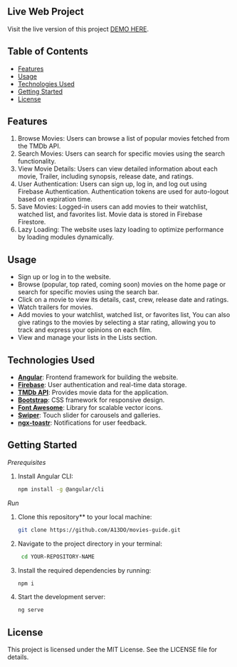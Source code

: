 ## Live Web Project
Visit the live version of this project [DEMO HERE](https://movies-guide-eb5a7.web.app/).

## Table of Contents
- [Features](#features)
- [Usage](#usage)
- [Technologies Used](#technologies-used)
- [Getting Started](#getting-started)
- [License](#license)

## Features
1. Browse Movies: Users can browse a list of popular movies fetched from the TMDb API.
2. Search Movies: Users can search for specific movies using the search functionality.
3. View Movie Details: Users can view detailed information about each movie, Trailer, including synopsis, release date, and ratings.
4. User Authentication: Users can sign up, log in, and log out using Firebase Authentication. Authentication tokens are used for auto-logout based on expiration time.
5. Save Movies: Logged-in users can add movies to their watchlist, watched list, and favorites list. Movie data is stored in Firebase Firestore.
6. Lazy Loading: The website uses lazy loading to optimize performance by loading modules dynamically.

## Usage
- Sign up or log in to the website.
- Browse (popular, top rated, coming soon) movies on the home page or search for specific movies using the search bar.
- Click on a movie to view its details, cast, crew, release date and ratings.
- Watch trailers for movies.
- Add movies to your watchlist, watched list, or favorites list, You can also give ratings to the movies by selecting a star rating, allowing you to track and express your opinions on each film.
- View and manage your lists in the Lists section.


## Technologies Used
- **[Angular](https://angular.io/)**: Frontend framework for building the website.
- **[Firebase](https://firebase.google.com/)**: User authentication and real-time data storage.
- **[TMDb API](https://www.themoviedb.org/documentation/api)**: Provides movie data for the application.
- **[Bootstrap](https://getbootstrap.com/)**: CSS framework for responsive design.
- **[Font Awesome](https://fontawesome.com/)**: Library for scalable vector icons.
- **[Swiper](https://swiperjs.com/)**: Touch slider for carousels and galleries.
- **[ngx-toastr](https://github.com/scttcper/ngx-toastr)**: Notifications for user feedback.


## Getting Started

*Prerequisites*
1. Install Angular CLI:
   ```bash
   npm install -g @angular/cli

*Run*
1. Clone this repository** to your local machine:
   ```bash
   git clone https://github.com/A13DO/movies-guide.git
2. Navigate to the project directory in your terminal:
   ```bash
    cd YOUR-REPOSITORY-NAME
3. Install the required dependencies by running:
   ```bash
   npm i
4. Start the development server:
   ```bash
   ng serve

## License
This project is licensed under the MIT License. See the LICENSE file for details.

